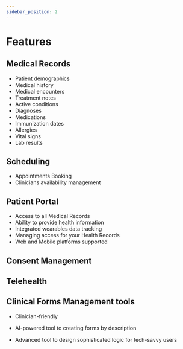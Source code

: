 ```yaml
---
sidebar_position: 2
---
```


# Features

## Medical Records
- Patient demographics
- Medical history
- Medical encounters
- Treatment notes
- Active conditions
- Diagnoses
- Medications
- Immunization dates
- Allergies
- Vital signs
- Lab results

## Scheduling
- Appointments Booking
- Clinicians availability management

## Patient Portal
- Access to all Medical Records
- Ability to provide health information
- Integrated wearables data tracking
- Managing access for your Health Records
- Web and Mobile platforms supported

## Consent Management

## Telehealth

## Clinical Forms Management tools
- Clinician-friendly
  
- AI-powered tool to creating forms by description
  
- Advanced tool to design sophisticated logic for tech-savvy users
